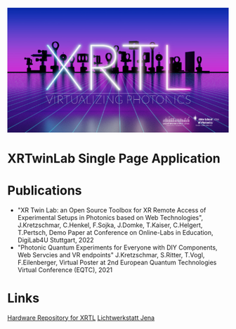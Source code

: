 ![XRTL Header Image](/rmMedia/xrtl_header.jpg "XRTL Header Image")

# XRTwinLab Single Page Application

# Publications
- "XR Twin Lab: an Open Source Toolbox for XR Remote Access of Experimental Setups in Photonics based on Web Technologies", J.Kretzschmar, C.Henkel, F.Sojka, J.Domke, T.Kaiser, C.Helgert, T.Pertsch, Demo Paper at Conference on Online-Labs in Education, DigiLab4U Stuttgart, 2022
- "Photonic Quantum Experiments for Everyone with DIY Components, Web Servcies and VR endpoints" J.Kretzschmar, S.Ritter, T.Vogl, F.Eilenberger, Virtual Poster at 2nd European Quantum Technologies Virtual Conference (EQTC), 2021

# Links
[Hardware Repository for XRTL](https://github.com/Lichtwerkstatt/XRTL_Hardware)
[Lichtwerkstatt Jena](http://www.lichtwerkstatt-jena.de)

